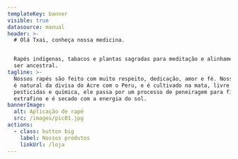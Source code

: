 ```yaml
---
templateKey: banner
visible: true
datasource: manual
header: >-
  # Olá Txai, conheça nossa medicina.


  Rapés indígenas, tabacos e plantas sagradas para meditação e alinhamento com o
  ser ancestral.
tagline: >-
  Nossos rapés são feito com muito respeito, dedicação, amor e fé. Nosso tabaco
  é natural da divisa do Acre com o Peru, e é cultivado na mata, livre de
  pesticidas e química, ele passa por um processo de peneiragem para ficar
  extrafino e é secado com a energia do sol.
bannerImage:
  alt: Aplicação de rapé
  src: /images/pic01.jpg
actions:
  - class: button big
    label: Nossos produtos
    linkUrl: /loja
---
```


